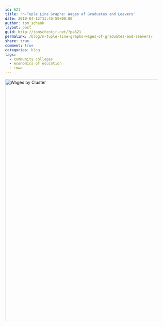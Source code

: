 ```yaml
---
id: 621
title: 'n-Tuple Line Graphs: Wages of Graduates and Leavers'
date: 2010-04-12T13:40:59+00:00
author: tom_schenk
layout: post
guid: http://tomschenkjr.net/?p=621
permalink: /blog/n-tuple-line-graphs-wages-of-graduates-and-leavers/
share: true
comment: true
categories: blog 
tags:
  - community colleges
  - economics of education
  - iowa
---
```

<a href="http://tomschenkjr.net/wordpress/wp-content/uploads/2010/04/wages-by-cluster.png"><img class="aligncenter size-full wp-image-622" title="Wages by Cluster" src="http://tomschenkjr.net/wordpress/wp-content/uploads/2010/04/wages-by-cluster.png" alt="Wages by Cluster" width="600" height="799" /></a>